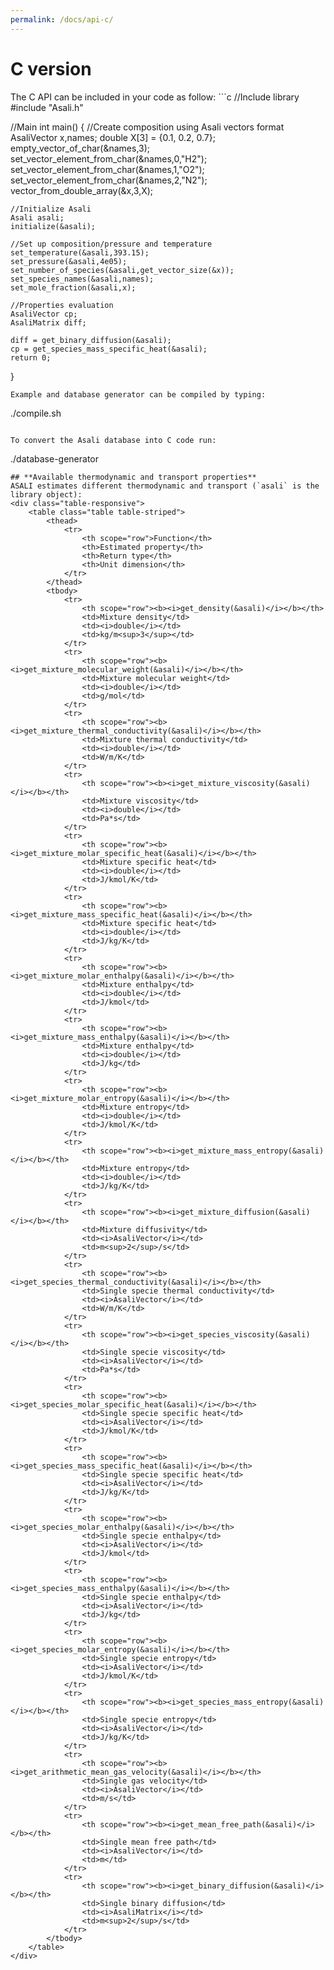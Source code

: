 ```yaml
---
permalink: /docs/api-c/
---
```

<h1 class="text-left"><b>C version</b></h1>
The C API can be included in your code as follow:  
```c
//Include library
#include "Asali.h"

//Main
int main()
{
    //Create composition using Asali vectors format
    AsaliVector x,names;
    double X[3] = {0.1, 0.2, 0.7};
    empty_vector_of_char(&names,3);
    set_vector_element_from_char(&names,0,"H2");
    set_vector_element_from_char(&names,1,"O2");
    set_vector_element_from_char(&names,2,"N2");
    vector_from_double_array(&x,3,X);

    //Initialize Asali
    Asali asali;
    initialize(&asali);

    //Set up composition/pressure and temperature
    set_temperature(&asali,393.15);
    set_pressure(&asali,4e05);
    set_number_of_species(&asali,get_vector_size(&x));
    set_species_names(&asali,names);
    set_mole_fraction(&asali,x);

    //Properties evaluation
    AsaliVector cp;
    AsaliMatrix diff;

    diff = get_binary_diffusion(&asali);
    cp = get_species_mass_specific_heat(&asali);
    return 0;
}
```
Example and database generator can be compiled by typing:
```
./compile.sh
```

To convert the Asali database into C code run:
```
./database-generator
```
## **Available thermodynamic and transport properties**
ASALI estimates different thermodynamic and transport (`asali` is the library object):
<div class="table-responsive">
    <table class="table table-striped">
        <thead>
            <tr>
                <th scope="row">Function</th>
                <th>Estimated property</th>
                <th>Return type</th>
                <th>Unit dimension</th>
            </tr>
        </thead>
        <tbody>
            <tr>
                <th scope="row"><b><i>get_density(&asali)</i></b></th>
                <td>Mixture density</td>
                <td><i>double</i></td>
                <td>kg/m<sup>3</sup></td>
            </tr>
            <tr>
                <th scope="row"><b><i>get_mixture_molecular_weight(&asali)</i></b></th>
                <td>Mixture molecular weight</td>
                <td><i>double</i></td>
                <td>g/mol</td>
            </tr>
            <tr>
                <th scope="row"><b><i>get_mixture_thermal_conductivity(&asali)</i></b></th>
                <td>Mixture thermal conductivity</td>
                <td><i>double</i></td>
                <td>W/m/K</td>
            </tr>
            <tr>
                <th scope="row"><b><i>get_mixture_viscosity(&asali)</i></b></th>
                <td>Mixture viscosity</td>
                <td><i>double</i></td>
                <td>Pa*s</td>
            </tr>
            <tr>
                <th scope="row"><b><i>get_mixture_molar_specific_heat(&asali)</i></b></th>
                <td>Mixture specific heat</td>
                <td><i>double</i></td>
                <td>J/kmol/K</td>
            </tr>
            <tr>
                <th scope="row"><b><i>get_mixture_mass_specific_heat(&asali)</i></b></th>
                <td>Mixture specific heat</td>
                <td><i>double</i></td>
                <td>J/kg/K</td>
            </tr>
            <tr>
                <th scope="row"><b><i>get_mixture_molar_enthalpy(&asali)</i></b></th>
                <td>Mixture enthalpy</td>
                <td><i>double</i></td>
                <td>J/kmol</td>
            </tr>
            <tr>
                <th scope="row"><b><i>get_mixture_mass_enthalpy(&asali)</i></b></th>
                <td>Mixture enthalpy</td>
                <td><i>double</i></td>
                <td>J/kg</td>
            </tr>
            <tr>
                <th scope="row"><b><i>get_mixture_molar_entropy(&asali)</i></b></th>
                <td>Mixture entropy</td>
                <td><i>double</i></td>
                <td>J/kmol/K</td>
            </tr>
            <tr>
                <th scope="row"><b><i>get_mixture_mass_entropy(&asali)</i></b></th>
                <td>Mixture entropy</td>
                <td><i>double</i></td>
                <td>J/kg/K</td>
            </tr>
            <tr>
                <th scope="row"><b><i>get_mixture_diffusion(&asali)</i></b></th>
                <td>Mixture diffusivity</td>
                <td><i>AsaliVector</i></td>
                <td>m<sup>2</sup>/s</td>
            </tr>
            <tr>
                <th scope="row"><b><i>get_species_thermal_conductivity(&asali)</i></b></th>
                <td>Single specie thermal conductivity</td>
                <td><i>AsaliVector</i></td>
                <td>W/m/K</td>
            </tr>
            <tr>
                <th scope="row"><b><i>get_species_viscosity(&asali)</i></b></th>
                <td>Single specie viscosity</td>
                <td><i>AsaliVector</i></td>
                <td>Pa*s</td>
            </tr>
            <tr>
                <th scope="row"><b><i>get_species_molar_specific_heat(&asali)</i></b></th>
                <td>Single specie specific heat</td>
                <td><i>AsaliVector</i></td>
                <td>J/kmol/K</td>
            </tr>
            <tr>
                <th scope="row"><b><i>get_species_mass_specific_heat(&asali)</i></b></th>
                <td>Single specie specific heat</td>
                <td><i>AsaliVector</i></td>
                <td>J/kg/K</td>
            </tr>
            <tr>
                <th scope="row"><b><i>get_species_molar_enthalpy(&asali)</i></b></th>
                <td>Single specie enthalpy</td>
                <td><i>AsaliVector</i></td>
                <td>J/kmol</td>
            </tr>
            <tr>
                <th scope="row"><b><i>get_species_mass_enthalpy(&asali)</i></b></th>
                <td>Single specie enthalpy</td>
                <td><i>AsaliVector</i></td>
                <td>J/kg</td>
            </tr>
            <tr>
                <th scope="row"><b><i>get_species_molar_entropy(&asali)</i></b></th>
                <td>Single specie entropy</td>
                <td><i>AsaliVector</i></td>
                <td>J/kmol/K</td>
            </tr>
            <tr>
                <th scope="row"><b><i>get_species_mass_entropy(&asali)</i></b></th>
                <td>Single specie entropy</td>
                <td><i>AsaliVector</i></td>
                <td>J/kg/K</td>
            </tr>
            <tr>
                <th scope="row"><b><i>get_arithmetic_mean_gas_velocity(&asali)</i></b></th>
                <td>Single gas velocity</td>
                <td><i>AsaliVector</i></td>
                <td>m/s</td>
            </tr>
            <tr>
                <th scope="row"><b><i>get_mean_free_path(&asali)</i></b></th>
                <td>Single mean free path</td>
                <td><i>AsaliVector</i></td>
                <td>m</td>
            </tr>
            <tr>
                <th scope="row"><b><i>get_binary_diffusion(&asali)</i></b></th>
                <td>Single binary diffusion</td>
                <td><i>AsaliMatrix</i></td>
                <td>m<sup>2</sup>/s</td>
            </tr>
        </tbody>
    </table>
</div>